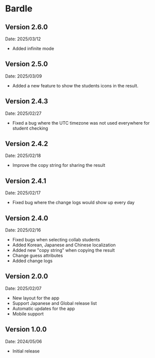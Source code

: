 # Bardle

## Version 2.6.0

Date: 2025/03/12

- Added infinite mode

## Version 2.5.0

Date: 2025/03/09

- Added a new feature to show the students icons in the result.

## Version 2.4.3

Date: 2025/02/27

- Fixed a bug where the UTC timezone was not used everywhere for student checking

## Version 2.4.2

Date: 2025/02/18

- Improve the copy string for sharing the result

## Version 2.4.1

Date: 2025/02/17

- Fixed bug where the change logs would show up every day

## Version 2.4.0

Date: 2025/02/16

- Fixed bugs when selecting collab students
- Added Korean, Japanese and Chinese localization
- Added new "copy string" when copying the result
- Change guess attributes
- Added change logs

## Version 2.0.0

Date: 2025/02/07

- New layout for the app
- Support Japanese and Global release list
- Automatic updates for the app
- Mobile support

## Version 1.0.0

Date: 2024/05/06

- Initial release
